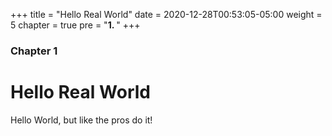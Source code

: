 +++
title = "Hello Real World"
date = 2020-12-28T00:53:05-05:00
weight = 5
chapter = true
pre = "<b>1. </b>"
+++

### Chapter 1

# Hello Real World

Hello World, but like the pros do it!
